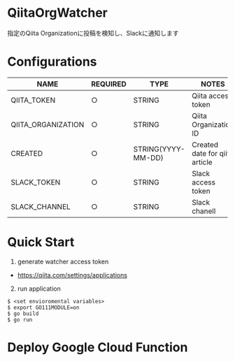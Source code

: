 # QiitaOrgWatcher

指定のQiita Organizationに投稿を検知し、Slackに通知します

# Configurations

| NAME               | REQUIRED | TYPE               | NOTES                          |
|--------------------|----------|--------------------|--------------------------------|
| QIITA_TOKEN        | ○        | STRING             | Qiita access token             |
| QIITA_ORGANIZATION | ○        | STRING             | Qiita Organization ID          |
| CREATED            | ○        | STRING(YYYY-MM-DD) | Created date for qiita article |
| SLACK_TOKEN        | ○        | STRING             | Slack access token             |
| SLACK_CHANNEL      | ○        | STRING             | Slack chanell                  |

# Quick Start

1. generate watcher access token
  * https://qiita.com/settings/applications
2. run application
```
$ <set envioromental variables>
$ export GO111MODULE=on
$ go build
$ go run
```

# Deploy Google Cloud Function



